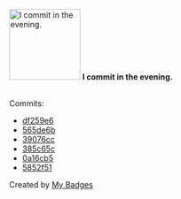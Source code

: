 <img src="https://my-badges.github.io/my-badges/evening-commits.png" alt="I commit in the evening." title="I commit in the evening." width="128">
<strong>I commit in the evening.</strong>
<br><br>

Commits:

- <a href="https://github.com/qoomon/actions--context/commit/df259e6eac9c083641208556a8e7128d9a59c6ca">df259e6</a>
- <a href="https://github.com/qoomon/actions--context/commit/565de6b63390b3a5b1849c6c1af4ab654f1645ac">565de6b</a>
- <a href="https://github.com/qoomon/actions--context/commit/39076cc48a64d664d3ba8328c548cb86d56a373a">39076cc</a>
- <a href="https://github.com/qoomon/actions--context/commit/385c65c1536dbc1fbdceb26e33c9be1ae8a5dfe3">385c65c</a>
- <a href="https://github.com/qoomon/actions--context/commit/0a16cb5147e38893c2c2c6a8e74870290e2a749f">0a16cb5</a>
- <a href="https://github.com/qoomon/actions--context/commit/5852f514ede055d2cff606624e3ff8268951f731">5852f51</a>


Created by <a href="https://github.com/my-badges/my-badges">My Badges</a>
